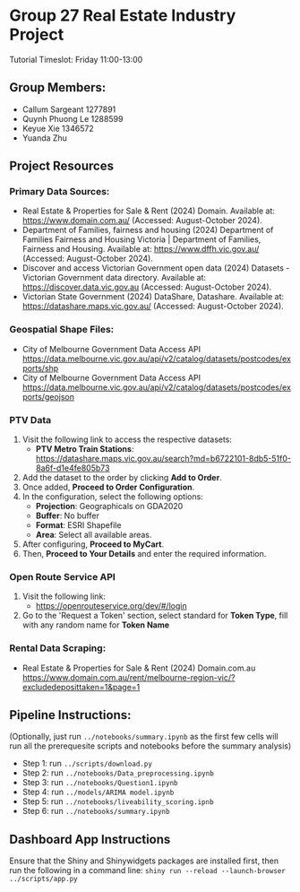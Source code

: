 # Group 27 Real Estate Industry Project

Tutorial Timeslot: Friday 11:00-13:00

## Group Members:
- Callum Sargeant 1277891
- Quynh Phuong Le 1288599
- Keyue Xie 1346572
- Yuanda Zhu

## Project Resources
### Primary Data Sources:
- Real Estate & Properties for Sale & Rent (2024) Domain. Available at: https://www.domain.com.au/ (Accessed: August-October 2024).
- Department of Families, fairness and housing (2024) Department of Families Fairness and Housing Victoria | Department of Families, Fairness and Housing. Available at: https://www.dffh.vic.gov.au/ (Accessed: August-October 2024).
- Discover and access Victorian Government open data (2024) Datasets - Victorian Government data directory. Available at: https://discover.data.vic.gov.au (Accessed: August-October 2024).
- Victorian State Government (2024) DataShare, Datashare. Available at: https://datashare.maps.vic.gov.au/ (Accessed: August-October 2024). 
### Geospatial Shape Files:
- City of Melbourne Government Data Access API https://data.melbourne.vic.gov.au/api/v2/catalog/datasets/postcodes/exports/shp
- City of Melbourne Government Data Access API https://data.melbourne.vic.gov.au/api/v2/catalog/datasets/postcodes/exports/geojson
### PTV Data
1. Visit the following link to access the respective datasets:
   - **PTV Metro Train Stations**: https://datashare.maps.vic.gov.au/search?md=b6722101-8db5-51f0-8a6f-d1e4fe805b73
2. Add the dataset to the order by clicking **Add to Order**.
3. Once added, **Proceed to Order Configuration**.
4. In the configuration, select the following options:
   - **Projection**: Geographicals on GDA2020
   - **Buffer**: No buffer
   - **Format**: ESRI Shapefile
   - **Area**: Select all available areas.
5. After configuring, **Proceed to MyCart**.
6. Then, **Proceed to Your Details** and enter the required information.
### Open Route Service API
1. Visit the following link:
   - https://openrouteservice.org/dev/#/login
2. Go to the 'Request a Token' section, select standard for **Token Type**, fill with any random name for **Token Name**
### Rental Data Scraping:
- Real Estate & Properties for Sale & Rent (2024) Domain.com.au https://www.domain.com.au/rent/melbourne-region-vic/?excludedeposittaken=1&page=1

## Pipeline Instructions:
(Optionally, just run `../notebooks/summary.ipynb` as the first few cells will run all the prerequesite scripts and notebooks before the summary analysis)
- Step 1: run `../scripts/download.py`
- Step 2: run `../notebooks/Data_preprocessing.ipynb`
- Step 3: run `../notebooks/Question1.ipynb`
- Step 4: run `../models/ARIMA model.ipynb`
- Step 5: run `../notebooks/liveability_scoring.ipnb`
- Step 6: run `../notebooks/summary.ipynb`

## Dashboard App Instructions
Ensure that the Shiny and Shinywidgets packages are installed first, then run the following in a command line:
`shiny run --reload --launch-browser ../scripts/app.py`
